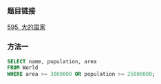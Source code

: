 ### 题目链接
[595. 大的国家](https://leetcode.cn/problems/big-countries)

### 方法一
```SQL
SELECT name, population, area
FROM World
WHERE area >= 3000000 OR population >= 25000000;
```